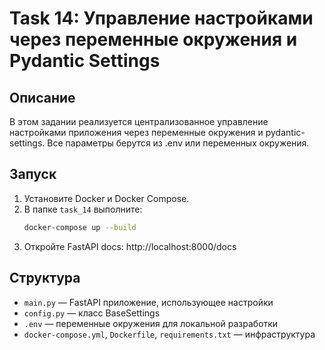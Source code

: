 # Task 14: Управление настройками через переменные окружения и Pydantic Settings

## Описание
В этом задании реализуется централизованное управление настройками приложения через переменные окружения и pydantic-settings. Все параметры берутся из .env или переменных окружения.

## Запуск
1. Установите Docker и Docker Compose.
2. В папке `task_14` выполните:
   ```sh
   docker-compose up --build
   ```
3. Откройте FastAPI docs: http://localhost:8000/docs

## Структура
- `main.py` — FastAPI приложение, использующее настройки
- `config.py` — класс BaseSettings
- `.env` — переменные окружения для локальной разработки
- `docker-compose.yml`, `Dockerfile`, `requirements.txt` — инфраструктура 